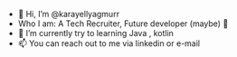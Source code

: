 - 👋 Hi, I’m @karayellyagmurr 
- Who I am: A Tech Recruiter, Future developer (maybe) 🤥
- 🌱 I’m currently try to learning Java , kotlin
- 📫 You can reach out to me via linkedin or e-mail 

<!---
karayellyagmurr/karayellyagmurr is a ✨ special ✨ repository because its `README.md` (this file) appears on your GitHub profile.
You can click the Preview link to take a look at your changes.
--->
